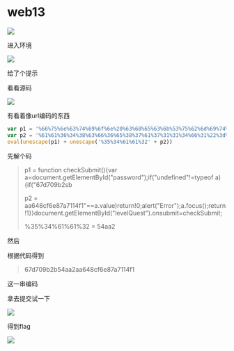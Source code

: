 # web13

![](https://bulabula-1305079562.cos.ap-guangzhou.myqcloud.com/img/1618656623871-image-20210116155936962.png)

进入环境

![](https://bulabula-1305079562.cos.ap-guangzhou.myqcloud.com/img/1618656642649-image-20210116160015096.png)

给了个提示

看看源码

![](https://bulabula-1305079562.cos.ap-guangzhou.myqcloud.com/img/1618656662488-image-20210116160215121.png)

有看着像url编码的东西

```js
var p1 = '%66%75%6e%63%74%69%6f%6e%20%63%68%65%63%6b%53%75%62%6d%69%74%28%29%7b%76%61%72%20%61%3d%64%6f%63%75%6d%65%6e%74%2e%67%65%74%45%6c%65%6d%65%6e%74%42%79%49%64%28%22%70%61%73%73%77%6f%72%64%22%29%3b%69%66%28%22%75%6e%64%65%66%69%6e%65%64%22%21%3d%74%79%70%65%6f%66%20%61%29%7b%69%66%28%22%36%37%64%37%30%39%62%32%62'
var p2 = '%61%61%36%34%38%63%66%36%65%38%37%61%37%31%31%34%66%31%22%3d%3d%61%2e%76%61%6c%75%65%29%72%65%74%75%72%6e%21%30%3b%61%6c%65%72%74%28%22%45%72%72%6f%72%22%29%3b%61%2e%66%6f%63%75%73%28%29%3b%72%65%74%75%72%6e%21%31%7d%7d%64%6f%63%75%6d%65%6e%74%2e%67%65%74%45%6c%65%6d%65%6e%74%42%79%49%64%28%22%6c%65%76%65%6c%51%75%65%73%74%22%29%2e%6f%6e%73%75%62%6d%69%74%3d%63%68%65%63%6b%53%75%62%6d%69%74%3b'
eval(unescape(p1) + unescape('%35%34%61%61%32' + p2))

```

先解个码

> p1 = function checkSubmit(){var a=document.getElementById("password");if("undefined"!=typeof a){if("67d709b2sb
>
> p2 = aa648cf6e87a7114f1"==a.value)return!0;alert("Error");a.focus();return!1}}document.getElementById("levelQuest").onsubmit=checkSubmit;
>
> %35%34%61%61%32 = 54aa2

然后

根据代码得到

> 67d709b2b54aa2aa648cf6e87a7114f1

这一串编码

拿去提交试一下

![](https://bulabula-1305079562.cos.ap-guangzhou.myqcloud.com/img/1618656689237-image-20210116160845776.png)

得到flag

![](https://bulabula-1305079562.cos.ap-guangzhou.myqcloud.com/img/1618656711400-image-20210116161052654.png)

